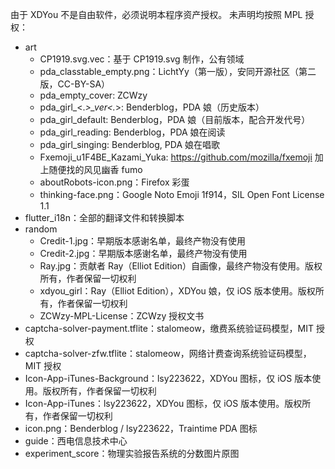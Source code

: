 由于 XDYou 不是自由软件，必须说明本程序资产授权。
未声明均按照 MPL 授权：

 - art
    - CP1919.svg.vec：基于 CP1919.svg 制作，公有领域
    - pda_classtable_empty.png：LichtYy（第一版），安同开源社区（第二版，CC-BY-SA）
    - pda_empty_cover: ZCWzy
    - pda_girl_<.*>_ver<.*>: Benderblog，PDA 娘（历史版本）
    - pda_girl_default: Benderblog，PDA 娘（目前版本，配合开发代号）
    - pda_girl_reading: Benderblog，PDA 娘在阅读
    - pda_girl_singing: Benderblog, PDA 娘在唱歌
    - Fxemoji_u1F4BE_Kazami_Yuka: https://github.com/mozilla/fxemoji 加上随便找的风见幽香 fumo
    - aboutRobots-icon.png：Firefox 彩蛋
    - thinking-face.png：Google Noto Emoji 1f914，SIL Open Font License 1.1
 - flutter_i18n：全部的翻译文件和转换脚本
 - random
    - Credit-1.jpg：早期版本感谢名单，最终产物没有使用
    - Credit-2.jpg：早期版本感谢名单，最终产物没有使用
    - Ray.jpg：贡献者 Ray（Elliot Edition）自画像，最终产物没有使用。版权所有，作者保留一切权利
    - xdyou_girl：Ray（Elliot Edition），XDYou 娘，仅 iOS 版本使用。版权所有，作者保留一切权利
    - ZCWzy-MPL-License：ZCWzy 授权文书
 - captcha-solver-payment.tflite：stalomeow，缴费系统验证码模型，MIT 授权
 - captcha-solver-zfw.tflite：stalomeow，网络计费查询系统验证码模型，MIT 授权
 - Icon-App-iTunes-Background：lsy223622，XDYou 图标，仅 iOS 版本使用。版权所有，作者保留一切权利
 - Icon-App-iTunes：lsy223622，XDYou 图标，仅 iOS 版本使用。版权所有，作者保留一切权利
 - icon.png：Benderblog / lsy223622，Traintime PDA 图标
 - guide：西电信息技术中心
 - experiment_score：物理实验报告系统的分数图片原图
